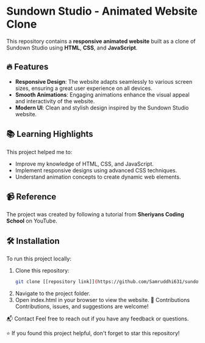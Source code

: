 # Sundown Studio - Animated Website Clone  

This repository contains a **responsive animated website** built as a clone of Sundown Studio using **HTML**, **CSS**, and **JavaScript**.  

## 🔥 Features  
- **Responsive Design**: The website adapts seamlessly to various screen sizes, ensuring a great user experience on all devices.  
- **Smooth Animations**: Engaging animations enhance the visual appeal and interactivity of the website.  
- **Modern UI**: Clean and stylish design inspired by the Sundown Studio website.  

## 📚 Learning Highlights  
This project helped me to:  
- Improve my knowledge of HTML, CSS, and JavaScript.  
- Implement responsive designs using advanced CSS techniques.  
- Understand animation concepts to create dynamic web elements.   

## 📹 Reference  
The project was created by following a tutorial from **Sheriyans Coding School** on YouTube.  

## 🛠 Installation  
To run this project locally:  
1. Clone this repository:  
   ```bash  
   git clone [[repository link]](https://github.com/Samruddhi631/sundown-website-clone.git)

2. Navigate to the project folder.
3. Open index.html in your browser to view the website.
🌟 Contributions
Contributions, issues, and suggestions are welcome!

📬 Contact
Feel free to reach out if you have any feedback or questions.

⭐ If you found this project helpful, don't forget to star this repository!



